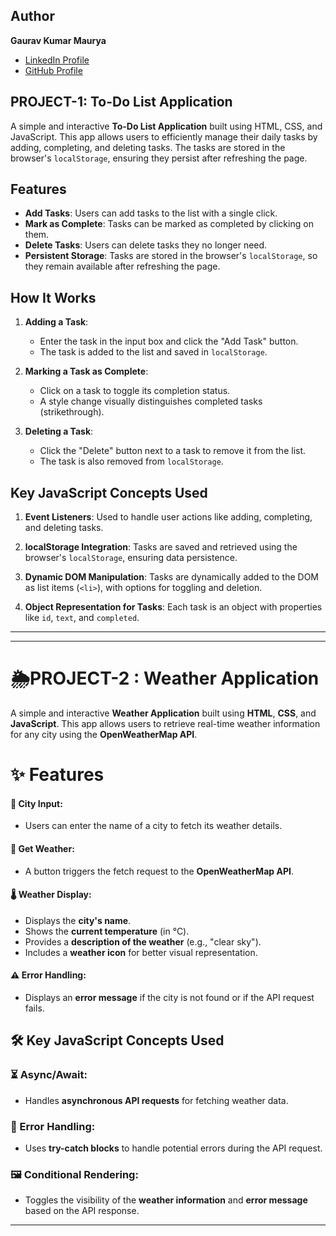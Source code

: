 ## Author
**Gaurav Kumar Maurya**  
- [LinkedIn Profile](https://www.linkedin.com/in/gaurav-maurya0973)  
- [GitHub Profile](https://github.com/gaurav0973)


## PROJECT-1: To-Do List Application
A simple and interactive **To-Do List Application** built using HTML, CSS, and JavaScript. This app allows users to efficiently manage their daily tasks by adding, completing, and deleting tasks. The tasks are stored in the browser's `localStorage`, ensuring they persist after refreshing the page.

## Features

- **Add Tasks**: Users can add tasks to the list with a single click.
- **Mark as Complete**: Tasks can be marked as completed by clicking on them.
- **Delete Tasks**: Users can delete tasks they no longer need.
- **Persistent Storage**: Tasks are stored in the browser's `localStorage`, so they remain available after refreshing the page.


## How It Works

1. **Adding a Task**:  
   - Enter the task in the input box and click the "Add Task" button.  
   - The task is added to the list and saved in `localStorage`.

2. **Marking a Task as Complete**:  
   - Click on a task to toggle its completion status.  
   - A style change visually distinguishes completed tasks (strikethrough).

3. **Deleting a Task**:  
   - Click the "Delete" button next to a task to remove it from the list.  
   - The task is also removed from `localStorage`.

## **Key JavaScript Concepts Used**
1. **Event Listeners**: Used to handle user actions like adding, completing, and deleting tasks.

2. **localStorage Integration**: Tasks are saved and retrieved using the browser's `localStorage`, ensuring data persistence.

3. **Dynamic DOM Manipulation**:  Tasks are dynamically added to the DOM as list items (`<li>`), with options for toggling and deletion.

4. **Object Representation for Tasks**: Each task is an object with properties like `id`, `text`, and `completed`.
---
---
# 🌦️PROJECT-2 :  Weather Application
A simple and interactive **Weather Application** built using **HTML**, **CSS**, and **JavaScript**. This app allows users to retrieve real-time weather information for any city using the **OpenWeatherMap API**.

# ✨ Features
#### 📍 City Input: 
- Users can enter the name of a city to fetch its weather details.

#### 🔄 Get Weather:
- A button triggers the fetch request to the **OpenWeatherMap API**.

#### 🌡️ Weather Display:
- Displays the **city's name**.
- Shows the **current temperature** (in °C).
- Provides a **description of the weather** (e.g., "clear sky").
- Includes a **weather icon** for better visual representation.
#### ⚠️ Error Handling:
- Displays an **error message** if the city is not found or if the API request fails.



## 🛠️ Key JavaScript Concepts Used

### ⏳ Async/Await:
- Handles **asynchronous API requests** for fetching weather data.

### 🛑 Error Handling:
- Uses **try-catch blocks** to handle potential errors during the API request.

### 🖼️ Conditional Rendering:
- Toggles the visibility of the **weather information** and **error message** based on the API response.
---
